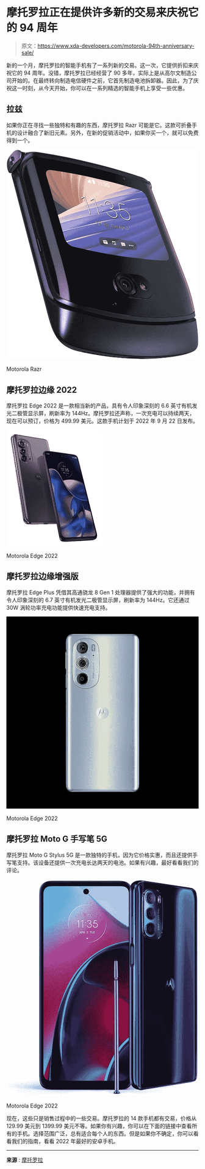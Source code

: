 # 摩托罗拉正在提供许多新的交易来庆祝它的 94 周年

> 原文：<https://www.xda-developers.com/motorola-94th-anniversary-sale/>

新的一个月，摩托罗拉的智能手机有了一系列新的交易。这一次，它提供折扣来庆祝它的 94 周年。没错，摩托罗拉已经经营了 90 多年，实际上是从高尔文制造公司开始的。在最终转向制造电信硬件之前，它首先制造电池拆卸器。因此，为了庆祝这一时刻，从今天开始，你可以在一系列精选的智能手机上享受一些优惠。

## 拉兹

如果你正在寻找一些独特和有趣的东西，摩托罗拉 Razr 可能是它。这款可折叠手机的设计融合了新旧元素。另外，在新的促销活动中，如果你买一个，就可以免费得到一个。

 <picture>![The Motorola Razr offers the best of both worlds, a compact design, that can be expanded into a full size smartphone](img/25c9c611243697b87a2e9e1eb0d92f53.png)</picture> 

Motorola Razr

## 摩托罗拉边缘 2022

摩托罗拉 Edge 2022 是一款相当新的产品，具有令人印象深刻的 6.6 英寸有机发光二极管显示屏，刷新率为 144Hz。摩托罗拉还声称，一次充电可以持续两天，现在可以预订，价格为 499.99 美元。这款手机计划于 2022 年 9 月 22 日发布。

 <picture>![The Motorola Edge 2022 offers a good balance with its impressive display and two days of battery life.](img/d8c1c8fee63c69d2541ecbe6349c7633.png)</picture> 

Motorola Edge 2022

## 摩托罗拉边缘增强版

摩托罗拉 Edge Plus 凭借其高通骁龙 8 Gen 1 处理器提供了强大的功能，并拥有令人印象深刻的 6.7 英寸有机发光二极管显示屏，刷新率为 144Hz。它还通过 30W 涡轮功率充电功能提供快速充电支持。

 <picture>![](img/9e1609f916f68c757ee887476e9d6b98.png)</picture> 

Motorola Edge 2022

## 摩托罗拉 Moto G 手写笔 5G

摩托罗拉 Moto G Stylus 5G 是一款独特的手机，因为它价格实惠，而且还提供手写笔支持。该设备还提供一次充电长达两天的电池。如果有兴趣，最好看看我们的评论。

 <picture>![The Moto G Stylus 5G 2022 offers a unique experience with its large display and stylus.](img/6c7851c32606938b3e61104072b83eed.png)</picture> 

Motorola Edge 2022

现在，这些只是销售过程中的一些交易。摩托罗拉的 14 款手机都有交易，价格从 129.99 美元到 1399.99 美元不等。如果你有兴趣，你可以在下面的链接中查看所有的手机。选择范围广泛，总有适合每个人的东西。但是如果你不确定，你可以看看我们的指南，看看 2022 年最好的安卓手机。

* * *

**来源** : [摩托罗拉](https://shop-links.co/link/?exclusive=1&publisher_slug=xda&article_name=Motorola+is+offering+lots+of+new+deals+to+celebrate+its+94th+anniversary&article_url=https%3A%2F%2Fwww.xda-developers.com%2Fmotorola-94th-anniversary-sale%2F&u1=UUxdaUeUpU43540&url=https%3A%2F%2Fwww.motorola.com%2Fus%2Fspecials)